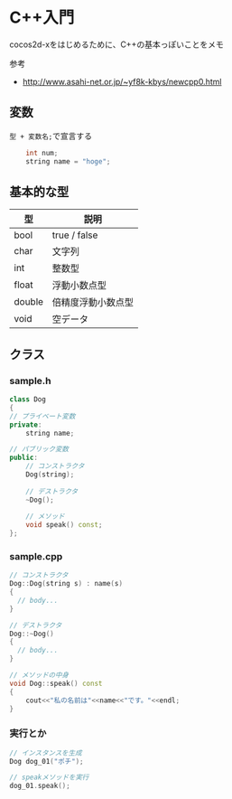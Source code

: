 # C++入門
cocos2d-xをはじめるために、C++の基本っぽいことをメモ  
  
参考
- http://www.asahi-net.or.jp/~yf8k-kbys/newcpp0.html

## 変数
`型 + 変数名;`で宣言する
``` cpp
    int num;
    string name = "hoge";
```

## 基本的な型
型          | 説明
----------- | ---------------------
bool        | true / false
char        | 文字列
int         | 整数型
float       | 浮動小数点型
double      | 倍精度浮動小数点型
void        | 空データ

## クラス
### sample.h
``` cpp
class Dog
{
// プライベート変数
private:
    string name;

// パブリック変数
public:
    // コンストラクタ
    Dog(string);
    
    // デストラクタ
    ~Dog();
    
    // メソッド
    void speak() const;
};
```

### sample.cpp
``` cpp
// コンストラクタ
Dog::Dog(string s) : name(s)
{
  // body...
}

// デストラクタ
Dog::~Dog()
{
  // body...
}

// メソッドの中身
void Dog::speak() const
{
    cout<<"私の名前は"<<name<<"です。"<<endl;
}
```

### 実行とか
``` cpp
// インスタンスを生成
Dog dog_01("ポチ");

// speakメソッドを実行
dog_01.speak();
```
